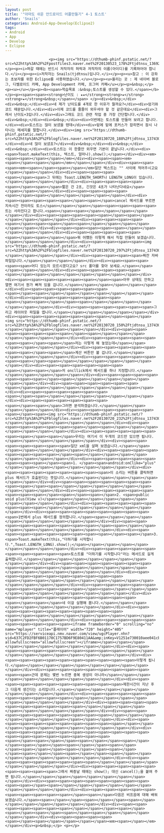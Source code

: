 ```yaml
---
layout: post
title: '"아마도 쉬운 안드로이드 어플만들기" 4-1 토스트'
author: 'Snails'
categories: Android-App-Develop(Eclipse2)
tags:
- Android
- App
- Develop
- Eclipse
---
```



<script> location.href='https://cafe.naver.com/develoid/280254' ; </script>


















						<p><img src="https://dthumb-phinf.pstatic.net/?src=%22http%3A%2F%2Fpostfiles3.naver.net%2F20130523_178%2Ftjdtnsu_1369283538974akCh1_JPEG%2Fand.jpg%3Ftype%3Dw2%22&amp;type=cafe_wa740"></p><p><i>퍼갈 때에는 반드시 저작자의 허락과 저작자의 이름(아이디)를 기록하어야 합니다.</i></p><p><i>저작자는 Snails(tjdtnsu)입니다.</i></p><p><u>참고 : 이 강좌는 초보자를 위한 Eclipse를 사용하였습니다.</u></p><p><u>올리는 곳 : 제 네이버 블로그, 디벨로이드 카페, App Development 카페, 프그머 카페</u></p><p>&nbsp;</p><p><u>﻿</u></p><p><b><span>학습목표 :&nbsp;토스트를 생성할 수 있다.</span></b></p><p><span><span><strong>난이도 : ★★</strong><strong>★</strong><strong>★</strong>&nbsp;</span></span> </p><div>&nbsp;</div><div>&nbsp;</div><div>네 제가 난이도를 4개로 한 이유가 뭘까요?</div><div>암기와 코드 때문입니다.</div><div>이제 코드를 줄줄이 외우셔야 할 것 같은데요</div><div>그래서 난이도+3입니다.</div><div>그래도 코드 관련 작업 중 가장 간단합니다.</div><div>&nbsp;</div><div>&nbsp;</div><div>이번에는 토스트를 만들어 보려고 합니다.</div><div>토스트는 많이 보셨을 텐데</div><div>밑에 밑에 포커스가 잡히면서 잠시 나타나는 메세지를 말합니다.</div><div><img src="https://dthumb-phinf.pstatic.net/?src=%22http%3A%2F%2Fblogfiles.naver.net%2F20130720_188%2Ftjdtnsu_13743010343283TjgS_PNG%2F%25C1%25A6%25B8%25F1_%25BE%25F8%25C0%25BD.png%22&amp;type=cafe_wa740"></div><div>네 많이 보셨죠?</div><div>&nbsp;</div><div>&nbsp;</div><div>&nbsp;</div><div>토스트는 이 한줄만 외우면 기본이 끝납니다.</div><div><span>Toast.makeText(this, 텍스트, 얼마나).show();</span></div><div><em><span><span>﻿</span></span></em></div><div><span><span><em><span>﻿</span>﻿<span>﻿</span></em></span></span></div><div><span><span><span><em><span>﻿</span>﻿<span>﻿</span></em>일단 텍스트는 "" 사이에 적어주시고요</span></span></span></div><div><span><span><span><span>﻿</span>﻿<span>﻿그 뒤에는 Toast.LENGTH_SHORT나 LENGTH_LONG이 있습니다.</span></span></span></span></div><div><span><span><span><span><span>﻿</span>﻿<span>﻿</span>짧은 건 2초, 긴것은 4초가 나타난다네요</span></span></span></span></div><div><span><span><span><span><span>﻿</span>﻿<span>﻿</span></span></span></span></span></div><div><span><span><span><span><span>﻿</span>﻿<span>﻿</span>cancel 메서드를 부르면 지속시간 전이라도 토스</span></span></span></span><span><span><span><span>트는 사라진다고 합니다.<span>﻿</span><span>﻿</span></span></span></span></span></div><div><span><span><span><span><span>﻿</span>﻿<span>﻿</span></span></span></span></span></div><div><span><span><span><span><span>﻿</span>﻿<span><span>﻿</span>﻿<span>﻿</span></span></span></span></span></span></div><div><span><span><span><span><span>﻿</span></span></span></span></span></div><div><span><span><span><span><span><span>﻿</span>﻿<span>﻿</span></span>뭐 어쨌든 이렇게 해서 직접 만들어 보겠습니다.</span></span></span></span></div><div><span><span><span><span><img src="https://dthumb-phinf.pstatic.net/?src=%22http%3A%2F%2Fblogfiles.naver.net%2F20130720_297%2Ftjdtnsu_1374301550284kAH6N_PNG%2F%25C1%25A6%25B8%25F1_%25BE%25F8%25C0%25BD.png%22&amp;type=cafe_wa740"></span></span></span></span></div><div><span><span><span><span>짜잔 자바 파일입니다.</span></span></span></span></div><div><span><span><span><span><span>어디 있는지 모르시겠다고요? src 폴더를 찾아 보세요.</span></span></span></span></span></div><div><span><span><span><span><span><span>﻿</span>﻿<span>﻿</span></span></span></span></span></span></div><div><span><span><span><span><span><span>﻿</span>﻿<span>﻿아무 상태도 안하고 열면 여기서 뭔가 빠져 있을 겁니다.</span></span></span></span></span></span></div><div><span><span><span><span><span><span><span>﻿</span>﻿<span>﻿</span></span></span></span></span></span></span></div><div><span><span><span><span><span><span><span><span>﻿</span>﻿<span>﻿</span></span>﻿<span>﻿</span></span></span></span></span></span></span></div><div><span><span><span><span><span><span>그리고 레이아웃 파일을 엽니다.</span></span></span></span></span></span></div><div><span><span><span><span><span><span><span>﻿</span>﻿<span>﻿</span><img src="https://dthumb-phinf.pstatic.net/?src=%22http%3A%2F%2Fblogfiles.naver.net%2F20130720_150%2Ftjdtnsu_1374301742630o1OjT_PNG%2F%25C1%25A6%25B8%25F1_%25BE%25F8%25C0%25BD.png%22&amp;type=cafe_wa740"></span></span></span></span></span></span></div><div><span><span><span><span><span><span><span>﻿</span>﻿<span>﻿</span></span></span></span></span></span></span></div><div><span><span><span><span><span><span><span>﻿</span>﻿<span>﻿</span>저는 이렇게 해 놓았는데</span></span></span></span></span></span></div><div><span><span><span><span><span><span><span>﻿</span>﻿<span>﻿</span>계산 버튼만 볼 겁니다.</span></span></span></span></span></span></div><div><span><span><span><span><span><span><span>﻿</span>﻿<span>﻿</span></span></span></span></span></span></span></div><div><span><span><span><span><span><span><span>﻿</span>﻿<span>﻿</span>저 oncllick에서 메서드를 하나 지정합니다.</span></span></span></span></span></span></div><div><span><span><span><span><span><span><span>﻿</span>﻿<span>﻿</span></span></span></span></span></span></span></div><div><span><span><span><span><span><span><span>﻿</span>﻿<span>﻿</span></span></span></span></span></span></span></div><div><span><span><span><span><span><span><span>﻿</span>﻿<span>﻿</span></span></span></span></span></span></span></div><div><span><span><span><span><span><span><span>﻿</span>﻿<span>﻿</span>그러면 분석하겠습니다.</span></span></span></span></span></span></div><div><span><span><span><span><span><span><span>﻿</span>﻿<span>﻿<img src="https://dthumb-phinf.pstatic.net/?src=%22http%3A%2F%2Fblogfiles.naver.net%2F20130720_232%2Ftjdtnsu_13743019254763wz8I_PNG%2F%25C1%25A6%25B8%25F1_%25BE%25F8%25C0%25BD.png%22&amp;type=cafe_wa740"></span></span></span></span></span></span></span></div><div><span><span><span><span><span><span><span>﻿</span>﻿<span>﻿</span></span></span></span></span></span></span></div><div><span><span><span><span><span><span><span>﻿</span>﻿<span>﻿</span>우리는 여기서 이 두개의 코드만 있으면 됩니다.</span></span></span></span></span></span></div><div><span><span><span><span><span><span><span>일단 xml을 살펴 보겠습니다.</span></span></span></span></span></span></span></div><div><span><span><span><span><span><span><span><span>﻿</span>﻿<span>﻿</span></span></span></span></span></span></span></span></div><div><span><span><span><span><span><span><span><span>﻿</span>﻿<span>﻿1. </span><span>android:onClike="plus"</span></span></span></span></span></span></span></span></div><div><span><span><span><span><span><span><span><span>이 소리는 버튼을 클릭하면 plus 메서드가 호출된다는 뜻입니다.</span></span></span></span></span></span></span></span></div><div><span><span><span><span><span><span><span><span><span>﻿</span>﻿<span>﻿</span></span></span></span></span></span></span></span></span></div><div><span><span><span><span><span><span><span><span><span>﻿</span><span>﻿</span>﻿<span>﻿</span>2. <span>public void plus(View v)</span><span>﻿</span></span></span></span></span></span></span></span></span></div><div><span><span><span><span><span><span><span><span>﻿</span></span></span></span></span></span></span></span></div><div><span><span><span><span><span><span><span><span><span>1번에서 plus 메서드를 정의합니다.﻿</span>﻿<span>﻿</span></span></span></span></span></span></span></span></span></div><div><span><span><span><span><span><span><span><span><span>﻿</span>﻿<span>﻿</span></span></span></span></span></span></span></span></span></div><div><span><span><span><span><span><span><span><span><span>﻿</span>﻿<span>﻿</span>3. <span>Toast.makeText(this,"더하기를 시작합니다.",Toast.LENGTH_LONG).show();</span></span></span></span></span></span></span></span></span></div><div><span><span><span><span><span><span><span><span><span><span>토스트를 "더하기를 시작합니다"라는 메서드로 길게 출력합니다.</span></span></span></span></span></span></span></span></span></span></div><div><span><span><span><span><span><span><span><span><span><span><span>﻿</span>﻿<span>﻿</span></span></span></span></span></span></span></span></span></span></span></div><div><span><span><span><span><span><span><span><span><span><span><span>﻿</span>﻿<span>﻿</span></span></span></span></span></span></span></span></span></span></span></div><div><span><span><span><span><span><span><span><span><span><span><span>﻿</span>﻿<span>﻿</span></span></span></span></span></span></span></span></span></span></span></div><div><span><span><span><span><span><span><span><span><span><span><span>﻿</span>﻿<span>﻿</span>네 이걸 실행해 봅니다.</span></span></span></span></span></span></span></span></span></span></div><div><span><span><span><span><span><span><span><span><span><span><span>﻿</span>﻿<span>﻿</span></span></span></span></span></span></span></span></span></span></span></div><div><span><span><span><span><span><span><span><span><span><span><iframe frameborder="0" scrolling="no" name="mplayer" title="플레이어" width="720" height="405" src="https://serviceapi.nmv.naver.com/view/ugcPlayer.nhn?vid=637C2FD2FBF6B01170C1757BD6F9E80411AA&amp;inKey=V1251e730010aee041cbcbc314fcfb1e408e8f6f625c27c53f6128c3feb17086cfa63bc314fcfb1e408e8&amp;wmode=opaque&amp;hasLink=0&amp;autoPlay=false&amp;beginTime=0" allowfullscreen="allowfullscreen"></iframe></span></span></span></span></span></span></span></span></span></span></div><div><span><span><span><span><span><span><span><span><span><span>﻿</span></span></span></span></span></span></span></span></span></span></div><div><span><span><span><span><span><span><span><span><span><span>이렇게 됩니다.</span></span></span></span></span></span></span></span></span></span></div><div><span><span><span><span><span><span><span><span><span><span>근데 문제는 몇번 누르면 중복 생성이 아니라</span></span></span></span></span></span></span></span></span></span></div><div><span><span><span><span><span><span><span><span><span><span>제한시간이 지난 후 그 다음게 생긴다는 소리입니다.</span></span></span></span></span></span></span></span></span></span></div><div><span><span><span><span><span><span><span><span><span><span>﻿</span></span></span></span></span></span></span></span></span></span></div><div><span><span><span><span><span><span><span><span><span><span>﻿</span></span></span></span></span></span></span></span></span></span></div><div><span><span><span><span><span><span><span><span><span><span>﻿</span></span></span></span></span></span></span></span></span></span></div><div><span><span><span><span><span><span><span><span><span><span>﻿</span></span></span></span></span></span></span></span></span></span></div><div><span><span><span><span><span><span><span><span><span><span><span><span><span><span><span><span><span><span><span><span>﻿</span>﻿<span>﻿</span></span>﻿<span>﻿</span></span>﻿<span>﻿</span></span>﻿<span>﻿</span></span>﻿<span>﻿</span></span>﻿<span>﻿</span></span>﻿<span>﻿</span></span>﻿<span>﻿</span></span>﻿<span>﻿</span></span>﻿<span>﻿</span></span>﻿<span>﻿</span></span>﻿<span>﻿</span></span></span></span></span></span></span></span></span></div><div><span><span><span><span><span><span><span><span>﻿</span></span></span></span></span></span></span></span></div><div><span><span><span><span><span><span><span><span><span>그래서 짜증날 때에는 show(); 대신 cancel();을 붙여 주면 됩니다.</span></span></span></span></span></span></span></span></span></div><div><span><span><span><span><span><span><span><span><span><span>﻿</span>﻿<span>﻿</span></span></span></span></span></span></span></span></span></span></div><div><span><span><span><span><span><span><span><span><span><span>﻿</span>﻿<span>﻿</span>다음은 비프음에 대해 배워보겠습니다.</span>﻿<span>﻿</span></span>﻿<span>﻿</span></span>﻿<span>﻿</span></span></span></span></span></span></span></div><div><span><span><span><span><span><span><span>﻿</span>﻿</span></span><span>﻿</span><span>﻿</span>﻿<span>﻿</span><span>﻿</span><span>﻿</span></span></span></span></span></div><div><span><span><span><span><span>﻿</span>﻿<span>﻿</span></span></span></span><em>﻿<span>﻿</span></em></span></div><p>&nbsp;</p> <p></p>
